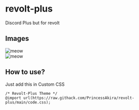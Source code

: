 # revolt-plus
Discord Plus but for revolt

## Images

![meow](https://i.imgur.com/CZVm9E3.png)\
![meow](https://i.imgur.com/HWcq5xB.png)

## How to use?

Just add this in Custom CSS
```
/* Revolt-Plus Theme */
@import url(https://raw.githack.com/PrincessAkira/revolt-plus/main/code.css);
```
